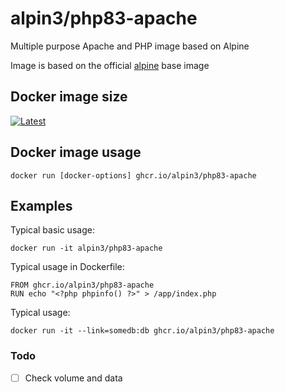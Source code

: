 # alpin3/php83-apache

Multiple purpose Apache and PHP image based on Alpine

Image is based on the official [alpine](https://registry.hub.docker.com/u/alpine/) base image

## Docker image size
[![Latest](https://images.microbadger.com/badges/image/alpin3/php7-apache.svg)](https://microbadger.com/images/alpin3/php7-apache 'latest')

## Docker image usage

```
docker run [docker-options] ghcr.io/alpin3/php83-apache
```

## Examples

Typical basic usage:

```
docker run -it alpin3/php83-apache
```

Typical usage in Dockerfile:

```
FROM ghcr.io/alpin3/php83-apache
RUN echo "<?php phpinfo() ?>" > /app/index.php
```

Typical usage:

```
docker run -it --link=somedb:db ghcr.io/alpin3/php83-apache
```

### Todo
- [ ] Check volume and data

